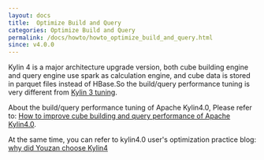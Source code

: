 ```yaml
---
layout: docs
title:  Optimize Build and Query
categories: Optimize Build and Query
permalink: /docs/howto/howto_optimize_build_and_query.html
since: v4.0.0
---
```


Kylin 4 is a major architecture upgrade version, both cube building engine and query engine use spark as calculation engine, and cube data is stored in parquet files instead of HBase.So the build/query performance tuning is very different from [Kylin 3 tuning](http://kylin.apache.org/docs/howto/howto_optimize_build.html). 

About the build/query performance tuning of Apache Kylin4.0, Please refer to: 
[How to improve cube building and query performance of Apache Kylin4.0](https://cwiki.apache.org/confluence/display/KYLIN/How+to+improve+cube+building+and+query+performance).

At the same time, you can refer to kylin4.0 user's optimization practice blog:
[why did Youzan choose Kylin4](/blog/2021/06/17/Why-did-Youzan-choose-Kylin4/)